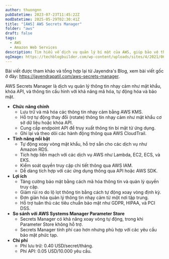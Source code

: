```yaml
---
author: thuongnn
pubDatetime: 2023-07-23T11:45:22Z
modDatetime: 2025-05-29T02:30:41Z
title: "[AWS] AWS Secrets Manager"
folder: "aws"
draft: false
tags:
  - AWS
  - Amazon Web Services
description: Tìm hiểu về dịch vụ quản lý bí mật của AWS, giúp bảo vệ thông tin nhạy cảm và tự động rotation cho các giá trị bí mật đó.
ogImage: https://techblogbuilder.com/wp-content/uploads/sites/4/2021/06/techblogbuilder-home.png
---
```


Bài viết được tham khảo và tổng hợp lại từ Jayendra's Blog, xem bài viết gốc ở đây: https://jayendrapatil.com/aws-secrets-manager.

AWS Secrets Manager là dịch vụ quản lý thông tin nhạy cảm như mật khẩu, khóa API, và thông tin cấu hình với khả năng mã hóa, tự động hóa và bảo mật.

- **Chức năng chính**
  - Lưu trữ và mã hóa các thông tin nhạy cảm bằng AWS KMS.
  - Hỗ trợ tự động thay đổi (rotate) thông tin nhạy cảm như mật khẩu cơ sở dữ liệu hoặc khóa API.
  - Cung cấp endpoint API để truy xuất thông tin bí mật từ ứng dụng.
  - Ghi lại và theo dõi các hành động thông qua AWS CloudTrail.
- **Tính năng nổi bật**
  - Tự động xoay vòng mật khẩu, hỗ trợ sẵn cho các dịch vụ như Amazon RDS.
  - Tích hợp liền mạch với các dịch vụ AWS như Lambda, EC2, ECS, và EKS.
  - Kiểm soát quyền truy cập chi tiết thông qua AWS IAM.
  - Dễ dàng tích hợp với các ứng dụng thông qua API hoặc AWS SDK.
- **Lợi ích**
  - Tăng cường bảo mật bằng cách mã hóa thông tin và quản lý quyền truy cập.
  - Giảm rủi ro do lộ lọt thông tin bằng cách tự động xoay vòng định kỳ.
  - Đơn giản hóa quản lý thông tin nhạy cảm từ một nơi tập trung.
  - Hỗ trợ tuân thủ các tiêu chuẩn bảo mật như GDPR, HIPAA, và PCI DSS.
- **So sánh với AWS Systems Manager Parameter Store**
  - Secrets Manager có khả năng xoay vòng tự động, trong khi Parameter Store không hỗ trợ.
  - Secrets Manager tính phí cao hơn nhưng phù hợp với các yêu cầu bảo mật phức tạp.
- **Chi phí**
  - Phí lưu trữ: 0.40 USD/secret/tháng.
  - Phí API: 0.05 USD/10.000 yêu cầu.
